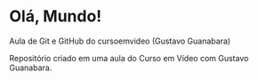 # Olá, Mundo!
 Aula de Git e GitHub do cursoemvideo (Gustavo Guanabara)

 Repositório criado em uma aula do Curso em Vídeo com Gustavo Guanabara.